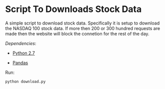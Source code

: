 # Script To Downloads Stock Data

A simple script to download stock data. Specifically it is setup to download the NASDAQ 100 stock data. If more then 200 or 300 hundred requests are made then the website will block the connetion for the rest of the day. 

*Dependencies*:

  * [Python 2.7](https://www.python.org/download/releases/2.7/)

  * [Pandas](https://pandas.pydata.org/)

Run:
```bash
python download.py
```
